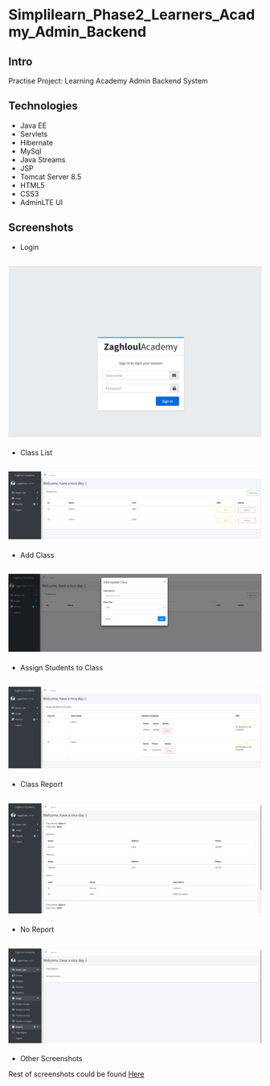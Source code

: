 # Simplilearn_Phase2_Learners_Acadmy_Admin_Backend

## Intro

Practise Project: Learning Academy Admin Backend System

## Technologies
- Java EE
- Servlets
- Hibernate
- MySql
- Java Streams
- JSP
- Tomcat Server 8.5
- HTML5
- CSS3
- AdminLTE UI

## Screenshots

- Login

![Login](https://github.com/kamarz01/Simplilearn_Phase2_Learners_Acadmy_Admin_Backend/blob/main/Screenshots/Login.png "Login")
------------
- Class List

![Class List](https://github.com/kamarz01/Simplilearn_Phase2_Learners_Acadmy_Admin_Backend/blob/main/Screenshots/ClassList.png "Class List")
------------
- Add Class

![Add Class](https://github.com/kamarz01/Simplilearn_Phase2_Learners_Acadmy_Admin_Backend/blob/main/Screenshots/AddClass.png "Add Class")
------------
- Assign Students to Class

![Assign Students to Class](https://github.com/kamarz01/Simplilearn_Phase2_Learners_Acadmy_Admin_Backend/blob/main/Screenshots/ClassWithStudents.png "Assign Students to Class")
------------
- Class Report

![Class Report](https://github.com/kamarz01/Simplilearn_Phase2_Learners_Acadmy_Admin_Backend/blob/main/Screenshots/ClassReport.png "Class Report")
------------
- No Report

![No Report](https://github.com/kamarz01/Simplilearn_Phase2_Learners_Acadmy_Admin_Backend/blob/main/Screenshots/NoDataReport.png "No Report")
------------
- Other Screenshots

Rest of screenshots could be found [Here](https://github.com/kamarz01/Simplilearn_Phase2_Learners_Acadmy_Admin_Backend/tree/main/Screenshots "Here")
